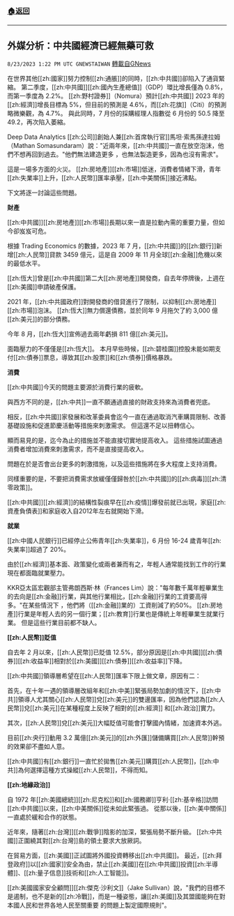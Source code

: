 ###  [:house:返回](README.md)
---


## 外媒分析：中共國經濟已經無藥可救
`8/23/2023 1:22 PM UTC GNEWSTAIWAN` [轉載自GNews](https://gnews.org/articles/1588113)


  
在世界其他[[zh:國家]]努力控制[[zh:通脹]]的同時，[[zh:中共國]]卻陷入了通貨緊縮。
第二季度，[[zh:中共國]][[zh:國內生產總值]]（GDP）環比增長僅為 0.8%，而第一季度為 2.2%。 [[zh:野村證券]]（Nomura）預計[[zh:中共國]] 2023 年的[[zh:經濟]]增長目標為 5%，但目前的預測是 4.6%，而[[zh:花旗]]（Citi）的預測略微樂觀，為 4.7%。 與此同時，7 月份的採購經理人指數從 6 月份的 50.5 降至 49.2，再次陷入萎縮。

 Deep Data Analytics [[zh:公司]]創始人兼[[zh:首席執行官]]馬坦·索馬孫達拉姆（Mathan Somasundaram）說："近兩年來，[[zh:中共國]]一直在放空泡沫，他們不想再回到過去。"他們無法建造更多 ，也無法製造更多，因為也沒有需求"。 

  

 這是一場多方面的火災。 [[zh:房地產]][[zh:市場]]低迷，消費者情緒下滑，青年[[zh:失業率]]上升，[[zh:人民幣]]匯率承壓，[[zh:中美關係]]接近沸點。

  

下文將逐一討論這些問題。

  

 **財產** 

  

[[zh:中共國]][[zh:房地產]][[zh:市場]]長期以來一直是拉動內需的重要力量，但如今卻岌岌可危。

  

 根據 Trading Economics 的數據，2023 年 7 月，[[zh:中共國]]的[[zh:銀行]]新增[[zh:人民幣]]貸款 3459 億元，這是自 2009 年 11 月全球[[zh:金融]]危機以來的最低水平。

  

 [[zh:恆大]]曾是[[zh:中共國]]第二大[[zh:房地產]]開發商，自去年停牌後，上週在[[zh:美國]]申請破產保護。

  

 2021 年，[[zh:中共國政府]]對開發商的借貸進行了限制，以抑制[[zh:房地產]][[zh:市場]]泡沫。 [[zh:恆大]]無力償還債務，並於同年 9 月拖欠了約 3,000 億[[zh:美元]]的部分債務。

  

 今年 8 月，[[zh:恆大]]宣佈過去兩年虧損 811 億[[zh:美元]]。

  

 面臨壓力的不僅僅是[[zh:恆大]]。 本月早些時候，[[zh:碧桂園]]控股未能如期支付[[zh:債券]]票息，導致其[[zh:股票]]和[[zh:債券]]價格暴跌。

  

 **消費**

  

 [[zh:中共國]]今天的問題主要源於消費行業的疲軟。

  

 與西方不同的是，[[zh:中共]]一直不願通過直接的財政支持來為消費者兜底。

  

 相反，[[zh:中共國]]家發展和改革委員會迄今一直在通過取消汽車購買限制、改善基礎設施和促進節慶活動等措施來刺激需求。 但這還不足以扭轉信心。

  

 顯而易見的是，迄今為止的措施並不能直接切實地提高收入。 這些措施試圖通過消費者增加消費來刺激需求，而不是直接提高收入。

  

 問題在於是否會出台更多的刺激措施，以及這些措施將在多大程度上支持消費。

  

 同樣重要的是，不要把消費需求放緩僅僅歸咎於[[zh:中共國]]的[[zh:病毒]][[zh:清零政策]]。

  

 [[zh:中共國]][[zh:經濟]]的結構性裂痕早在[[zh:疫情]]爆發前就已出現，家庭[[zh:資產負債表]]和家庭收入自2012年左右就開始下滑。

  

**就業** 

  

 [[zh:中國人民銀行]]已經停止公佈青年[[zh:失業率]]，6 月份 16-24 歲青年[[zh:失業率]]超過了 20%。

  

 由於[[zh:經濟]]基本面、政策變化或兩者兼而有之，年輕人通常能找到工作的行業現在都面臨就業壓力。

  

 KKR亞太區宏觀部主管弗朗西斯·林（Frances Lim）說："每年數千萬年輕畢業生的去向是[[zh:金融]]行業，與其他行業相比，[[zh:金融]]行業的工資要高得多。"在某些情況下 ，他們將（[[zh:金融]]業的）工資削減了約50%。 [[zh:房地產]]行業是年輕人去的另一個行業；[[zh:教育]]行業也是傳統上年輕畢業生就業行業。 但是這些行業目前都不缺人。

  

 **[[zh:人民幣]]貶值** 

  

 自去年 2 月以來，[[zh:人民幣]]已貶值 12.5%，部分原因是[[zh:中共國]][[zh:債券]][[zh:收益率]]相對於[[zh:美國]][[zh:債券]][[zh:收益率]]下降。   

  

 [[zh:中共國]]領導層希望在[[zh:人民幣]]匯率下限上做文章，原因有二： 

  

 首先，在十年一遇的領導層改組年和[[zh:中美]]緊張局勢加劇的情況下，[[zh:中共]]領導人尤其關心[[zh:人民幣]]兌[[zh:美元]]的雙邊匯率，因為他們認為[[zh:人民幣]]兌[[zh:美元]]在某種程度上反映了相對的[[zh:經濟]] 和[[zh:政治]]實力。

  

 其次，[[zh:人民幣]]兌[[zh:美元]]大幅貶值可能會打擊國內情緒，加速資本外逃。

  

 目前[[zh:央行]]動用 3.2 萬億[[zh:美元]]的[[zh:外匯]]儲備購買[[zh:人民幣]]幹預的效果卻不盡如人意。

  

 [[zh:中共國]]有[[zh:銀行]]一直忙於拋售[[zh:美元]]購買[[zh:人民幣]]，[[zh:中共]]為何選擇這種方式操縱[[zh:人民幣]]，不得而知。

  

 **[[zh:地緣政治]]** 

  

自 1972 年[[zh:美國總統]][[zh:尼克松]]和[[zh:國務卿]]亨利·[[zh:基辛格]]訪問[[zh:中共國]]以來，[[zh:中美關係]]從未如此緊張過。 從那以後，[[zh:美中關係]]一直處於緩和合作的狀態。

  

 近年來，隨著[[zh:台灣]][[zh:戰爭]]陰影的加深，緊張局勢不斷升級。 [[zh:中共國]]正圍繞其對[[zh:台灣]]島的領土要求大放厥詞。

  

 在貿易方面，[[zh:美國]]正試圖將外國投資轉移出[[zh:中共國]]。 最近，[[zh:拜登政府]]以[[zh:國家]]安全為由，禁止[[zh:美國]]在[[zh:中共國]]投資[[zh:半導體]]、[[zh:量子信息]]技術和[[zh:人工智能]]。   

  

 [[zh:美國國家安全顧問]][[zh:傑克·沙利文]]（Jake Sullivan）說，"我們的目標不是遏制，也不是新的[[zh:冷戰]]，而是一種姿態，讓[[zh:美國]]及其盟國能夠在對本國人民和世界各地人民至關重要 的問題上製定國際規則"。
